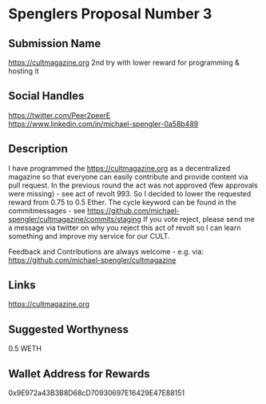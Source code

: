 # Spenglers Proposal Number 3

## Submission Name
https://cultmagazine.org 2nd try with lower reward for programming & hosting it

## Social Handles
https://twitter.com/Peer2peerE  
https://www.linkedin.com/in/michael-spengler-0a58b489

## Description
I have programmed the https://cultmagazine.org as a decentralized magazine so that everyone can easily contribute and provide content via pull request.
In the previous round the act was not approved (few approvals were missing) - see act of revolt 993. 
So I decided to lower the requested reward from 0.75 to 0.5 Ether. 
The cycle keyword can be found in the commitmessages - see https://github.com/michael-spengler/cultmagazine/commits/staging
If you vote reject, please send me a message via twitter on why you reject this act of revolt so I can learn something and improve my service for our CULT.

Feedback and Contributions are always welcome - e.g. via: 
https://github.com/michael-spengler/cultmagazine

## Links
https://cultmagazine.org   

## Suggested Worthyness 
0.5 WETH

## Wallet Address for Rewards
0x9E972a43B3B8D68cD70930697E16429E47E88151
